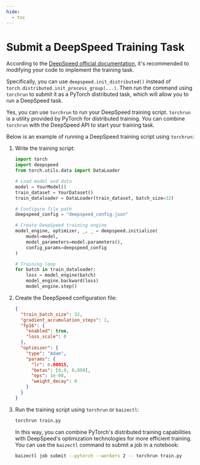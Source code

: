 ```yaml
---
hide:
  - toc
---
```


# Submit a DeepSpeed Training Task

According to the [DeepSpeed official documentation](https://www.deepspeed.ai/getting-started/),
it's recommended to modifying your code to implement the training task.

Specifically, you can use `deepspeed.init_distributed()` instead of `torch.distributed.init_process_group(...)`.
Then run the command using `torchrun` to submit it as a PyTorch distributed task,
which will allow you to run a DeepSpeed task.

Yes, you can use `torchrun` to run your DeepSpeed training script. `torchrun` is a utility provided by
PyTorch for distributed training. You can combine `torchrun` with the DeepSpeed API to start your training task.

Below is an example of running a DeepSpeed training script using `torchrun`:

1. Write the training script:

    ```python title="train.py"
    import torch
    import deepspeed
    from torch.utils.data import DataLoader
    
    # Load model and data
    model = YourModel()
    train_dataset = YourDataset()
    train_dataloader = DataLoader(train_dataset, batch_size=32)
    
    # Configure file path
    deepspeed_config = "deepspeed_config.json"
    
    # Create DeepSpeed training engine
    model_engine, optimizer, _, _ = deepspeed.initialize(
        model=model,
        model_parameters=model.parameters(),
        config_params=deepspeed_config
    )
    
    # Training loop
    for batch in train_dataloader:
        loss = model_engine(batch)
        model_engine.backward(loss)
        model_engine.step()
    ```

2. Create the DeepSpeed configuration file:

    ```json title="deepspeed_config.json"
    {
      "train_batch_size": 32,
      "gradient_accumulation_steps": 1,
      "fp16": {
        "enabled": true,
        "loss_scale": 0
      },
      "optimizer": {
        "type": "Adam",
        "params": {
          "lr": 0.00015,
          "betas": [0.9, 0.999],
          "eps": 1e-08,
          "weight_decay": 0
        }
      }
    }
    ```

3. Run the training script using `torchrun` or `baizectl`:

    ```bash
    torchrun train.py
    ```
    
    In this way, you can combine PyTorch's distributed training capabilities with
    DeepSpeed's optimization technologies for more efficient training.
    You can use the `baizectl` command to submit a job in a notebook:
    
    ```bash
    baizectl job submit --pytorch --workers 2 -- torchrun train.py
    ```
